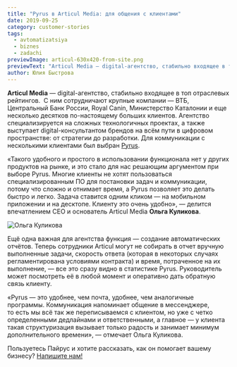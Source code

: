 ```yaml
---
title: "Pyrus в Articul Media: для общения с клиентами"
date: 2019-09-25
category: customer-stories
tags:
  - avtomatizatsiya
  - biznes
  - zadachi
previewImage: articul-630x420-from-site.png
previewText: "Articul Media — digital-агентство, стабильно входящее в топ отраслевых рейтингов. С ним сотрудничают крупные компании — ВТБ, Центральный Банк России, Royal Canin, Министерство Каталонии и еще несколько десятков по-настоящему больших клиентов. Агентство специализируется на сложных технологичных проектах, а также выступает digital-консультантом брендов на всём пути в цифровом пространстве: от стратегии до разработки. Для коммуникации с несколькими клиентами был выбран Pyrus."
author: Юлия Быстрова
---
```

**Articul Media** — digital-агентство, стабильно входящее в топ отраслевых рейтингов.  С ним сотрудничают крупные компании — ВТБ, Центральный Банк России, Royal Canin, Министерство Каталонии и еще несколько десятков по-настоящему больших клиентов. Агентство специализируется на сложных технологичных проектах, а также выступает digital-консультантом брендов на всём пути в цифровом пространстве: от стратегии до разработки. Для коммуникации с несколькими клиентами был выбран [Pyrus](https://pyrus.com/ru/).

«Такого удобного и простого в использовании функционала нет у других продуктов на рынке, и это стало для нас решающим аргументом при выборе Pyrus. Многие клиенты не хотят пользоваться специализированным ПО для постановки задач и коммуникации, потому что сложно и отнимает время, а Pyrus позволяет это делать быстро и легко. Задача ставится одним кликом — на мобильном приложении и на десктопе. Клиенту это очень удобно», — делится впечатлением CEO и основатель Articul Media **Ольга Куликова**.

![Ольга Куликова](articul_1.webp)

Ещё одна важная для агентства функция — создание автоматических отчётов. Теперь сотрудники Articul могут не собирать в отчет вручную выполненные задачи, скорость ответа (которая в некоторых случаях регламентирована условиями контракта) и время, потраченное на их выполнение, — все это сразу видно в статистике Pyrus. Руководитель может посмотреть её в любой момент и оперативно дать обратную связь клиенту.

«Pyrus — это удобнее, чем почта, удобнее, чем аналогичные программы. Коммуникация напоминает общение в мессенджере, то есть мы всё так же переписываемся с клиентом, но уже с четко определенными дедлайнами и ответственными, а главное — у клиента такая структуризация вызывает только радость и занимает минимум дополнительного времени», — отмечает Ольга Куликова.

Пользуетесь Пайрус и хотите рассказать, как он помогает вашему бизнесу? [Напишите нам!](https://pyrus.com/ru/contact-us)